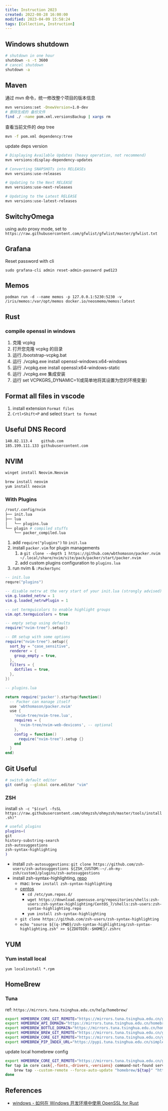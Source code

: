 ```yaml
---
title: Instruction 2023
created: 2022-08-28 16:00:00
modified: 2023-04-09 15:58:24
tags: [Collection, Instruction]
---
```


## Windows shutdown

```sh
# shutdown in one hour
shutdown -s -t 3600
# cancel shutdown
shutdown -a
```

## Maven

通过 mvn 命令，统一修改整个项目的版本信息

```sh
mvn versions:set -DnewVersion=1.0-dev
# 删除生成的 备份文件
find ./ -name pom.xml.versionsBackup | xargs rm
```

查看当前文件的 dep tree

```sh
mvn -f pom.xml dependency:tree
```

update deps version

```sh
# Displaying Available Updates (heavy operation, not recommend)
mvn versions:display-dependency-updates

# Converting SNAPSHOTs into RELEASEs
mvn versions:use-releases

# Updating to the Next RELEASE
mvn versions:use-next-releases

# Updating to the Latest RELEASE
mvn versions:use-latest-releases
```

## SwitchyOmega

using auto proxy mode, set to `https://raw.githubusercontent.com/gfwlist/gfwlist/master/gfwlist.txt`

## Grafana

Reset password with cli

`sudo grafana-cli admin reset-admin-password pwd123`

## Memos

`podman run -d --name memos -p 127.0.0.1:5230:5230 -v /iris/memos:/var/opt/memos docker.io/neosmemo/memos:latest`

## Rust

### compile openssl in windows

1. 克隆 vcpkg
2. 打开您克隆 vcpkg 的目录
3. 运行./bootstrap-vcpkg.bat
4. 运行 ./vcpkg.exe install openssl-windows:x64-windows
5. 运行 ./vcpkg.exe install openssl:x64-windows-static
6. 运行 ./vcpkg.exe 集成安装
7. 运行 set VCPKGRS_DYNAMIC=1(或简单地将其设置为您的环境变量)

## Format all files in vscode

1. install extension `Format files`
2. `Crtl+Shift+P` and select `Start to format`

## Useful DNS Record

```sh
140.82.113.4    github.com
185.199.111.133 githubusercontent.com
```

## NVIM

```sh
winget install Neovim.Neovim

brew install neovim
yum install neovim
```

### With Plugins

```sh
/root/.config/nvim
├── init.lua
├── lua
│   └── plugins.lua
└── plugin # compiled stuffs
    └── packer_compiled.lua
```

1. add `require("plugins")` to `init.lua`
2. install `packer.vim` for plugin managements
   1. a `git clone --depth 1 https://github.com/wbthomason/packer.nvim ~/.local/share/nvim/site/pack/packer/start/packer.nvim`
   2. add custom plugins configuration to `plugins.lua`
3. run nvim & `:PackerSync`

```lua
-- init.lua
requre("plugins")

-- disable netrw at the very start of your init.lua (strongly advised)
vim.g.loaded_netrw = 1
vim.g.loaded_netrwPlugin = 1

-- set termguicolors to enable highlight groups
vim.opt.termguicolors = true

-- empty setup using defaults
require("nvim-tree").setup()

-- OR setup with some options
require("nvim-tree").setup({
  sort_by = "case_sensitive",
  renderer = {
    group_empty = true,
  },
  filters = {
    dotfiles = true,
  },
})
```

```lua
-- plugins.lua

return require('packer').startup(function()
  -- Packer can manage itself
  use 'wbthomason/packer.nvim'
  use {
    'nvim-tree/nvim-tree.lua',
    requires = {
      'nvim-tree/nvim-web-devicons', -- optional
    },
    config = function()
      require("nvim-tree").setup {}
    end
  }
end)
```

## Git Useful

```sh
# switch default editor
git config --global core.editor "vim"
```

### ZSH

install `sh -c "$(curl -fsSL https://raw.githubusercontent.com/ohmyzsh/ohmyzsh/master/tools/install.sh)"`

```sh
# useful plugins
plugins=(
git
history-substring-search
zsh-autosuggestions
zsh-syntax-highlighting
)
```

- install `zsh-autosuggestions`: `git clone https://github.com/zsh-users/zsh-autosuggestions ${ZSH_CUSTOM:-~/.oh-my-zsh/custom}/plugins/zsh-autosuggestions`
- install zsh-syntax-highlighting, [repo](https://github.com/zsh-users/zsh-syntax-highlighting/blob/master/INSTALL.md)
  - mac: `brew install zsh-syntax-highlighting`
  - [centos](https://software.opensuse.org/download.html?project=shells%3Azsh-users%3Azsh-syntax-highlighting&package=zsh-syntax-highlighting)
    - `cd /etc/yum.repos.d/`
    - `wget https://download.opensuse.org/repositories/shells:zsh-users:zsh-syntax-highlighting/CentOS_7/shells:zsh-users:zsh-syntax-highlighting.repo`
    - `yum install zsh-syntax-highlighting`
  - `git clone https://github.com/zsh-users/zsh-syntax-highlighting`
  - `echo "source ${(q-)PWD}/zsh-syntax-highlighting/zsh-syntax-highlighting.zsh" >> ${ZDOTDIR:-$HOME}/.zshrc`

## YUM

### Yum install local

`yum localinstall *.rpm`

## HomeBrew

### Tuna

ref: `https://mirrors.tuna.tsinghua.edu.cn/help/homebrew/`

```sh
export HOMEBREW_CORE_GIT_REMOTE="https://mirrors.tuna.tsinghua.edu.cn/git/homebrew/homebrew-core.git"
export HOMEBREW_API_DOMAIN="https://mirrors.tuna.tsinghua.edu.cn/homebrew-bottles/api"
export HOMEBREW_BOTTLE_DOMAIN="https://mirrors.tuna.tsinghua.edu.cn/homebrew-bottles"
export HOMEBREW_BREW_GIT_REMOTE="https://mirrors.tuna.tsinghua.edu.cn/git/homebrew/brew.git"
export HOMEBREW_CORE_GIT_REMOTE="https://mirrors.tuna.tsinghua.edu.cn/git/homebrew/homebrew-core.git"
export HOMEBREW_PIP_INDEX_URL="https://pypi.tuna.tsinghua.edu.cn/simple"
```

update local homebrew config

```sh
export HOMEBREW_CORE_GIT_REMOTE="https://mirrors.tuna.tsinghua.edu.cn/git/homebrew/homebrew-core.git"
for tap in core cask{,-fonts,-drivers,-versions} command-not-found services; do
    brew tap --custom-remote --force-auto-update "homebrew/${tap}" "https://mirrors.tuna.tsinghua.edu.cn/git/homebrew/homebrew-${tap}.git"
done
```

## References

- [windows - 如何在 Windows 开发环境中使用 OpenSSL for Rust](https://www.coder.work/article/976641)
